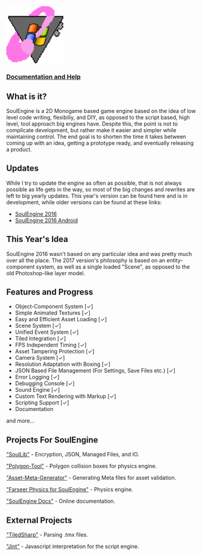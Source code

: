 <img src="windowslogo.png" width=30%>

### [Documentation and Help](https://cryru.github.io/SE-Docs/)



## What is it?

SoulEngine is a 2D Monogame based game engine based on the idea of low level code writing, flexibiliy, and DIY, as opposed to the script based, high level, tool approach big engines have. Despite this, the point is not to complicate development, but rather make it easier and simpler while maintaining control. The end goal is to shorten the time it takes between coming up with an idea, getting a prototype ready, and eventually releasing a product.

## Updates

While I try to update the engine as often as possible, that is not always possible as life gets in the way, so most of the big changes and rewrites are left to big yearly updates. This year's version can be found here and is in development, while older versions can be found at these links:

* [SoulEngine 2016](https://github.com/Cryru/SoulEngine-2016)
* [SoulEngine 2016 Android](https://github.com/Cryru/SoulEngine-2016-Android)

## This Year's Idea

SoulEngine 2016 wasn't based on any particular idea and was pretty much over all the place. The 2017 version's philosophy is based on an entity-component system, as well as a single loaded "Scene", as opposed to the old Photoshop-like layer model.

## Features and Progress

- Object-Component System [&#10003;]
- Simple Animated Textures [&#10003;]
- Easy and Efficient Asset Loading [&#10003;]
- Scene System [&#10003;]
- Unified Event System [&#10003;]
- Tiled Integration [&#10003;]
- FPS Independent Timing [&#10003;]
- Asset Tampering Protection [&#10003;]
- Camera System [&#10003;]
- Resolution Adaptation with Boxing [&#10003;]
- JSON Based File Management (For Settings, Save Files etc.) [&#10003;]
- Error Logging [&#10003;]
- Debugging Console [&#10003;]
- Sound Engine [&#10003;]
- Custom Text Rendering with Markup [&#10003;]
- Scripting Support [&#10003;]
- Documentation

and more...

## Projects For SoulEngine

["SoulLib"](https://github.com/Cryru/SoulLib) - Encryption, JSON, Managed Files, and IO.

["Polygon-Tool"](https://github.com/Cryru/SE-Polygon-Tool) - Polygon collision boxes for physics engine.

["Asset-Meta-Generator"](https://github.com/Cryru/SE-Asset-Meta-Generator) - Generating Meta files for asset validation.

["Farseer Physics for SoulEngine"](https://github.com/Cryru/SE-Farseer) - Physics engine.

["SoulEngine Docs"](https://github.com/Cryru/SE-Docs) - Online documentation.

## External Projects

["TiledSharp"](https://github.com/marshallward/TiledSharp) - Parsing .tmx files.

["Jint"](https://github.com/sebastienros/jint) - Javascript interpretation for the script engine.

